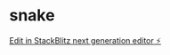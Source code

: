 # snake

[Edit in StackBlitz next generation editor ⚡️](https://stackblitz.com/~/github.com/samwuwu/snake)